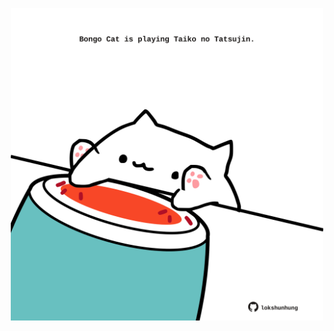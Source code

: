 <!-- built at 11/12/2024, 02:27:42 UTC -->
<p align="center">
  <img width="500" height="500" src="./ReadmeImage.svg">
</p>
